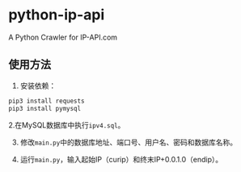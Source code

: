# python-ip-api
A Python Crawler for IP-API.com

## 使用方法
1. 安装依赖：
```bash
pip3 install requests
pip3 install pymysql
```
2.在MySQL数据库中执行`ipv4.sql`。

3. 修改`main.py`中的数据库地址、端口号、用户名、密码和数据库名称。

4. 运行`main.py`，输入起始IP（curip）和终末IP+0.0.1.0（endip）。
